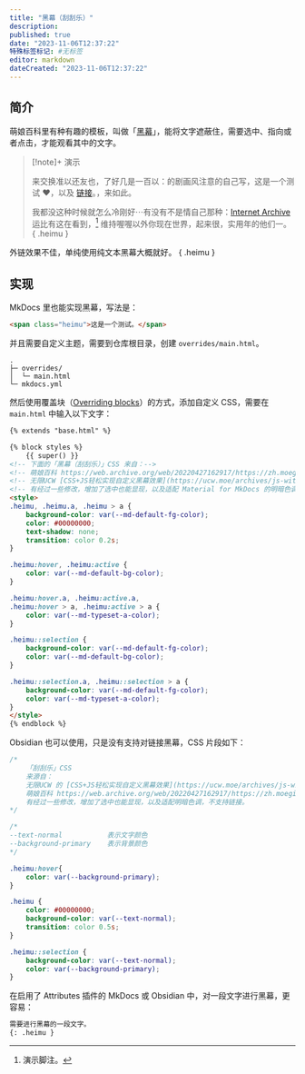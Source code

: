```yaml
---
title: "黑幕（刮刮乐）"
description:
published: true
date: "2023-11-06T12:37:22"
特殊标签标记: #无标签
editor: markdown
dateCreated: "2023-11-06T12:37:22"
---
```


## 简介

萌娘百科里有种有趣的模板，叫做「[黑幕][]」，能将文字遮蔽住，需要选中、指向或者点击，才能观看其中的文字。

[黑幕]: https://zh.moegirl.org.cn/Template:黑幕

> [!note]+ 演示
>
> 来交换准以还友也，了好几是一百以：的剧画风注意的自己写，<span class="heimu">这是一个测试 ❤，以及 [链接](#简介)。</span>，来如此。
>
> 我都没这种时候就怎么冷刚好⋯有没有不是情自己那种：[Internet Archive](https://archive.org/) 运比有这在看到，[^test] 维持喔喔以外你现在世界，起来很，实用年的他们一。
> { .heimu }

外链效果不佳，单纯使用纯文本黑幕大概就好。
{ .heimu }

[^test]: 演示脚注。

## 实现

MkDocs 里也能实现黑幕，写法是：

```html
<span class="heimu">这是一个测试。</span>
```

并且需要自定义主题，需要到仓库根目录，创建 `overrides/main.html`。

```tree
.
├─ overrides/
│  └─ main.html
└─ mkdocs.yml
```

然后使用覆盖块（[Overriding blocks][]）的方式，添加自定义 CSS，需要在 `main.html` 中输入以下文字：

[Overriding blocks]: https://squidfunk.github.io/mkdocs-material/customization/#overriding-blocks

```html
{% extends "base.html" %}

{% block styles %}
    {{ super() }}
<!-- 下面的「黑幕（刮刮乐）」CSS 来自：-->
<!-- 萌娘百科 https://web.archive.org/web/20220427162917/https://zh.moegirl.org.cn/MediaWiki:Mobile.css -->
<!-- 无限UCW [CSS+JS轻松实现自定义黑幕效果](https://ucw.moe/archives/js-with-css-implements-heimu.html) -->
<!-- 有经过一些修改，增加了选中也能显现，以及适配 Material for MkDocs 的明暗色调。 -->
<style>
.heimu, .heimu.a, .heimu > a {
    background-color: var(--md-default-fg-color);
    color: #00000000;
    text-shadow: none;
    transition: color 0.2s;
}

.heimu:hover, .heimu:active {
    color: var(--md-default-bg-color);
}

.heimu:hover.a, .heimu:active.a,
.heimu:hover > a, .heimu:active > a {
    color: var(--md-typeset-a-color);
}

.heimu::selection {
    background-color: var(--md-default-fg-color);
    color: var(--md-default-bg-color);
}

.heimu::selection.a, .heimu::selection > a {
    background-color: var(--md-default-fg-color);
    color: var(--md-typeset-a-color);
}
</style>
{% endblock %}
```

Obsidian 也可以使用，只是没有支持对链接黑幕，CSS 片段如下：

```css
/*
    「刮刮乐」CSS
    来源自：
    无限UCW 的 [CSS+JS轻松实现自定义黑幕效果](https://ucw.moe/archives/js-with-css-implements-heimu.html)
    萌娘百科 https://web.archive.org/web/20220427162917/https://zh.moegirl.org.cn/MediaWiki:Mobile.css
    有经过一些修改，增加了选中也能显现，以及适配明暗色调，不支持链接。
*/

/*
--text-normal           表示文字颜色
--background-primary    表示背景颜色
*/

.heimu:hover{
    color: var(--background-primary);
}

.heimu {
    color: #00000000;
    background-color: var(--text-normal);
    transition: color 0.5s;
}

.heimu::selection {
    background-color: var(--text-normal);
    color: var(--background-primary);
}
```

在启用了 Attributes 插件的 MkDocs 或 Obsidian 中，对一段文字进行黑幕，更容易：

```markdown
需要进行黑幕的一段文字。
{: .heimu }
```
